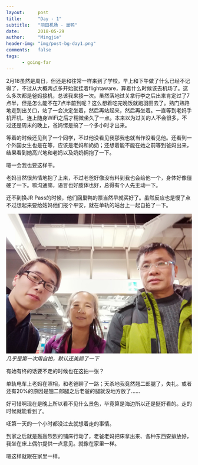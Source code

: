 ```yaml
---
layout:     post
title:      "Day - 1"
subtitle:   "羽田机场 - 巢鸭"
date:       2018-05-29
author:     "Mingjie"
header-img: "img/post-bg-day1.png"
comments:   false
tags:
      - going-far
---
```


2月18虽然是周日，但还是和往常一样来到了学校。早上和下午做了什么已经不记得了，不过从大概两点多开始就挂着flightaware，算着什么时候该去机场了。这么多次都是爸妈接机，总该我来接一次。虽然落地过关拿行李之后出来肯定过了7点半，但是怎么能不在7点半前到呢？这么想着吃完晚饭就跑羽田去了。熟门熟路地走到出关口，站了一会决定坐着，然后再站起来，然后再坐着。一直等到老妈手机开机、连上随身WiFi之后才稍微坐久了一点。本来以为过关的人不会很多，不过还是周末的晚上，爸妈愣是搞了一个多小时才出来。

等着的时候还见到了一个同学，不过他没看见我那我也就当作没看见他。还看到一个外国女生也是在等，应该是老妈和奶奶；还想着能不能在她之前等到爸妈出来，结果看到她高兴地和老妈以及奶奶拥抱了一下。

嗯一会我也要这样干。

老妈当然很热情地抱了上来，不过老爸好像没有料到我也会给他一个，身体好像僵硬了一下。嘛沟通嘛，语言也好肢体也好，总得有个人先主动一下。

还不到换JR Pass的时候，他们回巢鸭的票当然早就买好了。虽然反应也是慢了点不过想起来要给姑妈他们报个平安，就在单轨的站台上一起自拍了一下。

![](/img/in-post/post-day1/1-1.jpg)
*几乎是第一次用自拍，默认还美颜了一下*

有始有终的话要不走的时候也在这拍一张？

单轨电车上老妈在照相，和老爸聊了一路；天杀地我竟然翘二郎腿了，失礼。或者还有20%的原因是翘二郎腿之后老爸的腿就没地方放了......

好可惜啊现在是晚上所以看不见什么景色，毕竟算是海边所以还是挺好看的。走的时候就能看到了。

呸第一天的一个小时都没过去就想着走的事情。

到家之后就是轰轰烈烈的铺床行动了，老爸老妈把床拿出来、各种东西安排放好，我坐在床上偶尔提供一点意见。就像在家里一样。

嗯这样就跟在家里一样。
